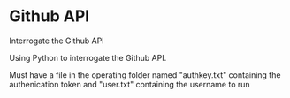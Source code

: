 # Github API
 Interrogate the Github API

Using Python to interrogate the Github API.

Must have a file in the operating folder named "authkey.txt" containing the authenication token and "user.txt" containing the username to run
